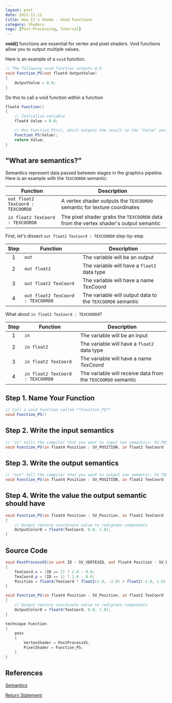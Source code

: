 ```yaml
---
layout: post
date: 2021-11-12
title: How It's Shade - Void Functions
category: Shaders
tags: [Post-Processing, Tutorial]
---
```


**void()** functions are essential for vertex and pixel shaders. Void functions allow you to output multiple values.

Here is an example of a `void` function.

```glsl
// The following void function outputs 0.0
void Function_PS(out float4 OutputValue)
{
    OutputValue = 0.0;
}
```

Do this to call a void function within a function

```glsl
float4 Function()
{
    // Initialize variable
    float4 Value = 0.0;

    // Run Function_PS(x), which outputs the result to the "Value" variable
    Function_PS(Value);
    return Value;
}
```

## "What are semantics?"

Semantics represent data passed between stages in the graphics pipeline. Here is an example with the `TEXCOORD0` semantic:

Function | Description
-------- | -----------
`out float2 TexCoord : TEXCOORD0` | A vertex shader outputs the `TEXCOORD0` semantic for texture coordinates
`in float2 TexCoord : TEXCOORD0`  | The pixel shader grabs the `TEXCOORD0` data from the vertex shader's output semantic

First, let's dissect `out float2 TexCoord : TEXCOORD0` step-by-step

Step | Function | Description
:--: | -------- | -----------
1    | `out`                             | The variable will be an output
2    | `out float2`                      | The variable will have a `float2` data type
3    | `out float2 TexCoord`             | The variable will have a name *TexCoord*
4    | `out float2 TexCoord : TEXCOORD0` | The variable will output data to the `TEXCOORD0` semantic

What about `in float2 TexCoord : TEXCOORD0`?

Step | Function | Description
:--: | -------- | -----------
1    | `in`                             | The variable will be an input
2    | `in float2`                      | The variable will have a `float2` data type
3    | `in float2 TexCoord`             | The variable will have a name *TexCoord*
4    | `in float2 TexCoord : TEXCOORD0` | The variable will receive data from the `TEXCOORD0` semantic

## Step 1. Name Your Function

```glsl
// Call a void function called **Function_PS**
void Function_PS()
```

## Step 2. Write the input semantics

```glsl
// "in" tells the compiler that you want to input two semantics: SV_POSITION and TEXCOORD0
void Function_PS(in float4 Position : SV_POSITION, in float2 TexCoord : TEXCOORD0)
```

## Step 3. Write the output semantics

```glsl
// "out" tell the compiler that you want to output one semantic: SV_TARGET0 
void Function_PS(in float4 Position : SV_POSITION, in float2 TexCoord : TEXCOORD0, out float4 OutputColor0 : SV_TARGET0)
```

## Step 4. Write the value the output semantic should have

```glsl
void Function_PS(in float4 Position : SV_Position, in float2 TexCoord : TEXCOORD0, out float4 OutputColor0 : SV_TARGET0)
{
    // Output texture coordinate value to red|green components
    OutputColor0 = float4(TexCoord, 0.0, 1.0);
}
```

## Source Code

```glsl
void PostProcessVS(in uint ID : SV_VERTEXID, out float4 Position : SV_POSITION, out float2 TexCoord : TEXCOORD0)
{
    TexCoord.x = (ID == 2) ? 2.0 : 0.0;
    TexCoord.y = (ID == 1) ? 2.0 : 0.0;
    Position = float4(TexCoord * float2(2.0, -2.0) + float2(-1.0, 1.0), 0.0, 1.0);
}

void Function_PS(in float4 Position : SV_Position, in float2 TexCoord : TEXCOORD0, out float4 OutputColor0 : SV_TARGET0)
{
    // Output texture coordinate value to red|green components
    OutputColor0 = float4(TexCoord, 0.0, 1.0);
}

technique Function
{
    pass
    {
        VertexShader = PostProcessVS;
        PixelShader = Function_PS;
    }
}
```

## References

[Semantics](https://docs.microsoft.com/en-us/windows/win32/direct3dhlsl/dx-graphics-hlsl-semantics)

[Return Statement](https://docs.microsoft.com/en-us/windows/win32/direct3dhlsl/dx-graphics-hlsl-return)
